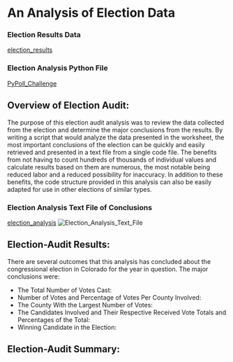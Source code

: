 # An Analysis of Election Data
### Election Results Data
[election_results](Resources/election_results.csv)
### Election Analysis Python File
[PyPoll_Challenge](PyPoll_Challenge.py)


## **Overview of Election Audit**:
The purpose of this election audit analysis was to review the data collected from the election and determine the major conclusions from the results. By writing a script that would analyze the data presented in the worksheet, the most important conclusions of the election can be quickly and easily retrieved and presented in a text file from a single code file. The benefits from not having to count hundreds of thousands of individual values and calculate results based on them are numerous, the most notable being reduced labor and a reduced possibility for inaccuracy. In addition to these benefits, the code structure provided in this analysis can also be easily adapted for use in other elections of similar types.


### Election Analysis Text File of Conclusions
[election_analysis](analysis/election_analysis.txt)
![Election_Analysis_Text_File](analysis/Election_Analysis_Text_File.png)

## **Election-Audit Results**:
There are several outcomes that this analysis has concluded about the congressional election in Colorado for the year in question. The major conclusions were:
- The Total Number of Votes Cast:
- Number of Votes and Percentage of Votes Per County Involved:
- The County With the Largest Number of Votes:
- The Candidates Involved and Their Respective Received Vote Totals and Percentages of the Total:
- Winning Candidate in the Election:


## **Election-Audit Summary**:
